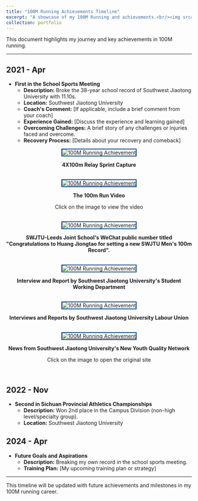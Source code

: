 ```yaml
---
title: "100M Running Achievements Timeline"
excerpt: "A showcase of my 100M Running and achievements.<br/><img src='https://kantrum.github.io/huangjiongtao.github.io/images/profile.png'>"
collection: portfolio
---
```


This document highlights my journey and key achievements in 100M running.

---

## 2021 - Apr

- **First in the School Sports Meeting**
  - **Description:** Broke the 38-year school record of Southwest Jiaotong University with 11.10s.
  - **Location:** Southwest Jiaotong University
  - **Coach's Comment:** [If applicable, include a brief comment from your coach]
  - **Experience Gained:** [Discuss the experience and learning gained]
  - **Overcoming Challenges:** A brief story of any challenges or injuries faced and overcome.
  - **Recovery Process:** [Details about your recovery and comeback]


<div align="center">
    <img src="https://kantrum.github.io/huangjiongtao.github.io/images/IMG_1871.JPG" alt="100M Running Achievement" style="border: 2px solid #004080;"/>
    <p><strong>4X100m Relay Sprint Capture</strong></p>
    
</div>
<br/>
<!-- 重复上面的代码块来添加更多图片 -->
<div align="center">
    <a href="https://mp.weixin.qq.com/s/UlcByneaNp1psBWVki0HVA">
    <img src="https://kantrum.github.io/huangjiongtao.github.io/images/IMG_1872.JPG" alt="100M Running Achievement" style="border: 2px solid #004080;"/>
    </a>
    <p><strong>The 100m Run Video</strong></p>
    <p>Click on the image to view the video</p>
</div>
<br/>
<!-- 重复上面的代码块来添加更多图片 -->
<div align="center">
    <img src="https://kantrum.github.io/huangjiongtao.github.io/images/IMG_1868.JPG" alt="100M Running Achievement" style="border: 2px solid #004080;"/>
    <p><strong>SWJTU-Leeds Joint School's WeChat public number titled "Congratulations to Huang Jiongtao for setting a new SWJTU Men's 100m Record".</strong></p>
</div>
<br/>
<!-- 重复上面的代码块来添加更多图片 -->
<div align="center">
    <img src="https://kantrum.github.io/huangjiongtao.github.io/images/IMG_1869.JPG" alt="100M Running Achievement" style="border: 2px solid #004080;"/>
    <p><strong>Interview and Report by Southwest Jiaotong University's Student Working Department</strong></p>
</div>
<br/>
<!-- 重复上面的代码块来添加更多图片 -->
<div align="center">
    <img src="https://kantrum.github.io/huangjiongtao.github.io/images/IMG_1870.JPG" alt="100M Running Achievement" style="border: 2px solid #004080;"/>
    <p><strong>Interviews and Reports by Southwest Jiaotong University Labour Union</strong></p>
</div>
<br/>
<!-- 重复上面的代码块来添加更多图片 -->
<div align="center">
    <a href="https://youth.swjtu.edu.cn/Mobile/shownews-79529.shtml">
    <img src="https://kantrum.github.io/huangjiongtao.github.io/images/IMG_1874.JPG" alt="100M Running Achievement" style="border: 2px solid #004080;"/>
    </a>
    <p><strong>News from Southwest Jiaotong University's New Youth Quality Network</strong></p>
    <p>Click on the image to open the original site</p>
</div>
<br/>
<!-- 重复上面的代码块来添加更多图片 -->


## 2022 - Nov

- **Second in Sichuan Provincial Athletics Championships**
  - **Description:** Won 2nd place in the Campus Division (non-high level/specialty group).
  - **Location:** Southwest Jiaotong University

## 2024 - Apr

- **Future Goals and Aspirations**
  - **Description:** Breaking my own record in the school sports meeting.
  - **Training Plan:** [My upcoming training plan or strategy]

---

This timeline will be updated with future achievements and milestones in my 100M running career.

